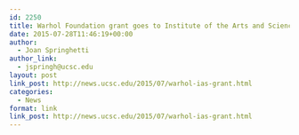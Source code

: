 ```yaml
---
id: 2250
title: Warhol Foundation grant goes to Institute of the Arts and Sciences project
date: 2015-07-28T11:46:19+00:00
author:
  - Joan Springhetti
author_link:
  - jspringh@ucsc.edu
layout: post
link_post: http://news.ucsc.edu/2015/07/warhol-ias-grant.html
categories:
  - News
format: link
link_post: http://news.ucsc.edu/2015/07/warhol-ias-grant.html
---
```

